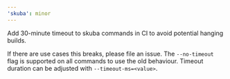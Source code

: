 ```yaml
---
'skuba': minor
---
```


Add 30-minute timeout to skuba commands in CI to avoid potential hanging builds.

If there are use cases this breaks, please file an issue.
The `--no-timeout` flag is supported on all commands to use the old behaviour.
Timeout duration can be adjusted with `--timeout-ms=<value>`.
